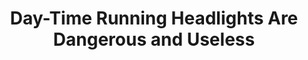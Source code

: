 ---
title: Day-Time Running Headlights Are Dangerous and Useless
category: test
tags: [test, testing]
---